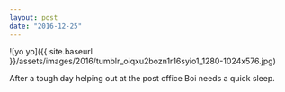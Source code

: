 ```yaml
---
layout: post
date: "2016-12-25"
---
```


![yo yo]({{ site.baseurl }}/assets/images/2016/tumblr_oiqxu2bozn1r16syio1_1280-1024x576.jpg)

After a tough day helping out at the post office Boi needs a quick sleep.

